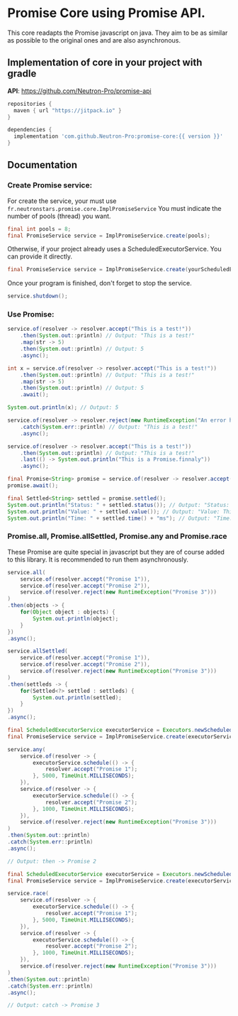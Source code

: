 # Promise Core using Promise API.

This core readapts the Promise javascript on java. They aim to be as similar as possible to the original ones and are also asynchronous.

## Implementation of core in your project with gradle

**API**: https://github.com/Neutron-Pro/promise-api

```gradle
repositories {
  maven { url "https://jitpack.io" }
}

dependencies {
  implementation 'com.github.Neutron-Pro:promise-core:{{ version }}'
}
```

## Documentation

### Create Promise service:

For create the service, your must use `fr.neutronstars.promise.core.ImplPromiseService`
You must indicate the number of pools (thread) you want.

```java
final int pools = 8;
final PromiseService service = ImplPromiseService.create(pools);
```

Otherwise, if your project already uses a ScheduledExecutorService. You can provide it directly.
```java
final PromiseService service = ImplPromiseService.create(yourScheduledExecutorService);
```

Once your program is finished, don't forget to stop the service.
```java
service.shutdown();
```

### Use Promise:

```java
service.of(resolver -> resolver.accept("This is a test!"))
    .then(System.out::println) // Output: "This is a test!"
    .map(str -> 5)
    .then(System.out::println) // Output: 5
    .async();
```

```java
int x = service.of(resolver -> resolver.accept("This is a test!"))
    .then(System.out::println) // Output: "This is a test!"
    .map(str -> 5)
    .then(System.out::println) // Output: 5
    .await();

System.out.println(x); // Output: 5
```

```java
service.of(resolver -> resolver.reject(new RuntimeException("An error has occured")))
    .catch(System.err::println) // Output: "This is a test!"
    .async();
```

```java
service.of(resolver -> resolver.accept("This is a test!"))
    .then(System.out::println) // Output: "This is a test!"
    .last(() -> System.out.println("This is a Promise.finnaly"))
    .async();
```

```java
final Promise<String> promise = service.of(resolver -> resolver.accept("This is a test!"));
promise.await();

final Settled<String> settled = promise.settled();
System.out.println("Status: " + settled.status()); // Output: "Status: FULFILLED"
System.out.println("Value: " + settled.value()); // Output: "Value: This is a test!"
System.out.println("Time: " + settled.time() + "ms"); // Output: "Time: 0ms"
```

### Promise.all, Promise.allSettled, Promise.any and Promise.race

These Promise are quite special in javascript but they are of course added to this library.
It is recommended to run them asynchronously.

```java
service.all(
    service.of(resolver.accept("Promise 1")),
    service.of(resolver.accept("Promise 2")),
    service.of(resolver.reject(new RuntimeException("Promise 3")))
)
.then(objects -> {
    for(Object object : objects) {
        System.out.println(object);
    }
})
.async();
```

```java
service.allSettled(
    service.of(resolver.accept("Promise 1")),
    service.of(resolver.accept("Promise 2")),
    service.of(resolver.reject(new RuntimeException("Promise 3")))
)
.then(settleds -> {
    for(Settled<?> settled : settleds) {
        System.out.println(settled);
    }
})
.async();
```

```java
final ScheduledExecutorService executorService = Executors.newScheduledThreadPool(8);
final PromiseService service = ImplPromiseService.create(executorService);

service.any(
    service.of(resolver -> {
        executorService.schedule(() -> {
            resolver.accept("Promise 1");
        }, 5000, TimeUnit.MILLISECONDS);
    }),
    service.of(resolver -> {
        executorService.schedule(() -> {
            resolver.accept("Promise 2");
        }, 1000, TimeUnit.MILLISECONDS);
    }),
    service.of(resolver.reject(new RuntimeException("Promise 3")))
)
.then(System.out::println)
.catch(System.err::println)
.async();

// Output: then -> Promise 2
```

```java
final ScheduledExecutorService executorService = Executors.newScheduledThreadPool(8);
final PromiseService service = ImplPromiseService.create(executorService);

service.race(
    service.of(resolver -> {
        executorService.schedule(() -> {
            resolver.accept("Promise 1");
        }, 5000, TimeUnit.MILLISECONDS);
    }),
    service.of(resolver -> {
        executorService.schedule(() -> {
            resolver.accept("Promise 2");
        }, 1000, TimeUnit.MILLISECONDS);
    }),
    service.of(resolver.reject(new RuntimeException("Promise 3")))
)
.then(System.out::println)
.catch(System.err::println)
.async();

// Output: catch -> Promise 3
```
